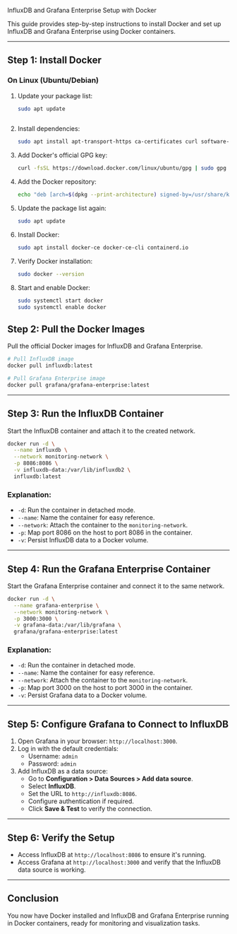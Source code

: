 
InfluxDB and Grafana Enterprise Setup with Docker

This guide provides step-by-step instructions to install Docker and set up InfluxDB and Grafana Enterprise using Docker containers.

---

## Step 1: Install Docker

### On Linux (Ubuntu/Debian)

1. Update your package list:
   ```bash
   sudo apt update
 

2. Install dependencies:
   ```bash
   sudo apt install apt-transport-https ca-certificates curl software-properties-common
   ```

3. Add Docker's official GPG key:
   ```bash
   curl -fsSL https://download.docker.com/linux/ubuntu/gpg | sudo gpg --dearmor -o /usr/share/keyrings/docker-archive-keyring.gpg
   ```

4. Add the Docker repository:
   ```bash
   echo "deb [arch=$(dpkg --print-architecture) signed-by=/usr/share/keyrings/docker-archive-keyring.gpg] https://download.docker.com/linux/ubuntu $(lsb_release -cs) stable" | sudo tee /etc/apt/sources.list.d/docker.list > /dev/null
   ```

5. Update the package list again:
   ```bash
   sudo apt update
   ```

6. Install Docker:
   ```bash
   sudo apt install docker-ce docker-ce-cli containerd.io
   ```

7. Verify Docker installation:
   ```bash
   sudo docker --version
   ```

8. Start and enable Docker:
   ```bash
   sudo systemctl start docker
   sudo systemctl enable docker
   ```


## Step 2: Pull the Docker Images

Pull the official Docker images for InfluxDB and Grafana Enterprise.

```bash
# Pull InfluxDB image
docker pull influxdb:latest

# Pull Grafana Enterprise image
docker pull grafana/grafana-enterprise:latest
```


---

## Step 3: Run the InfluxDB Container

Start the InfluxDB container and attach it to the created network.

```bash
docker run -d \
  --name influxdb \
  --network monitoring-network \
  -p 8086:8086 \
  -v influxdb-data:/var/lib/influxdb2 \
  influxdb:latest
```

### Explanation:
- `-d`: Run the container in detached mode.
- `--name`: Name the container for easy reference.
- `--network`: Attach the container to the `monitoring-network`.
- `-p`: Map port 8086 on the host to port 8086 in the container.
- `-v`: Persist InfluxDB data to a Docker volume.

---

## Step 4: Run the Grafana Enterprise Container

Start the Grafana Enterprise container and connect it to the same network.

```bash
docker run -d \
  --name grafana-enterprise \
  --network monitoring-network \
  -p 3000:3000 \
  -v grafana-data:/var/lib/grafana \
  grafana/grafana-enterprise:latest
```

### Explanation:
- `-d`: Run the container in detached mode.
- `--name`: Name the container for easy reference.
- `--network`: Attach the container to the `monitoring-network`.
- `-p`: Map port 3000 on the host to port 3000 in the container.
- `-v`: Persist Grafana data to a Docker volume.

---

## Step 5: Configure Grafana to Connect to InfluxDB

1. Open Grafana in your browser: `http://localhost:3000`.
2. Log in with the default credentials:
   - Username: `admin`
   - Password: `admin`
3. Add InfluxDB as a data source:
   - Go to **Configuration > Data Sources > Add data source**.
   - Select **InfluxDB**.
   - Set the URL to `http://influxdb:8086`.
   - Configure authentication if required.
   - Click **Save & Test** to verify the connection.

---

## Step 6: Verify the Setup

- Access InfluxDB at `http://localhost:8086` to ensure it's running.
- Access Grafana at `http://localhost:3000` and verify that the InfluxDB data source is working.

---

## Conclusion

You now have Docker installed and InfluxDB and Grafana Enterprise running in Docker containers, ready for monitoring and visualization tasks.


